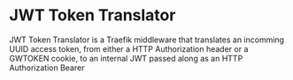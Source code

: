 # JWT Token Translator
JWT Token Translator is a Traefik middleware that translates an incomming UUID access token, from either a HTTP Authorization header or a GWTOKEN cookie, to an internal JWT passed along as an HTTP Authorization Bearer

